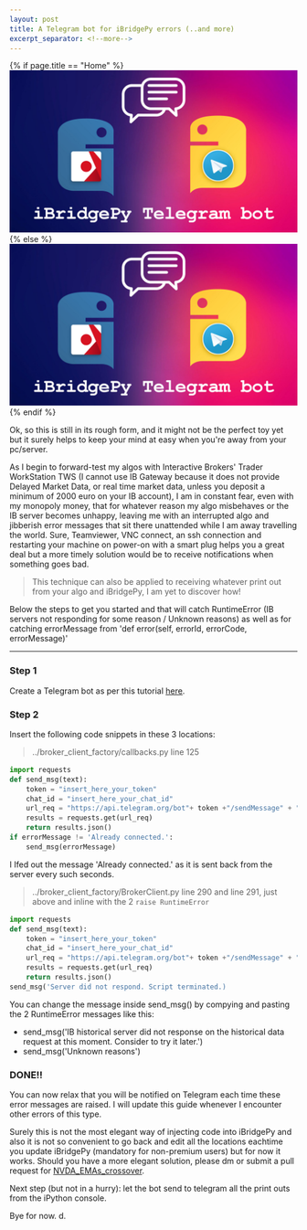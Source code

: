 ```yaml
---
layout: post
title: A Telegram bot for iBridgePy errors (..and more)
excerpt_separator: <!--more-->
---
```

{% if page.title == "Home" %}
  ![Telegram bot](../images/telegram_bot.jpg)
{% else %}
  ![telegram bot](/images/telegram_bot.jpg)
{% endif %}

Ok, so this is still in its rough form, and it might not be the perfect toy yet but it surely helps to keep your mind at easy when you're away from your pc/server.


As I begin to forward-test my algos with Interactive Brokers' Trader WorkStation TWS (I cannot use IB Gateway because it does not provide Delayed Market Data, or real time market data, unless you deposit a minimum of 2000 euro on your IB account), I am in constant fear, even with my monopoly money, that for whatever reason my algo misbehaves or the IB server becomes unhappy, leaving me with an interrupted algo and jibberish error messages that sit there unattended while I am away travelling the world. Sure, Teamviewer, VNC connect, an ssh connection and restarting your machine on power-on with a smart plug helps you a great deal but a more timely solution would be to receive notifications when something goes bad.


> This technique can also be applied to receiving whatever print out from your algo and iBridgePy, I am yet to discover how!
<!--more-->


Below the steps to get you started and that will catch RuntimeError (IB servers not responding for some reason / Unknown reasons) as well as for catching errorMessage from 'def error(self, errorId, errorCode, errorMessage)'


---


### Step 1
Create a Telegram bot as per this tutorial [here](https://www.youtube.com/watch?v=M9IGRWFX_1w).


### Step 2
Insert the following code snippets in these 3 locations:

> ../broker_client_factory/callbacks.py line 125

```python
import requests
def send_msg(text):
    token = "insert_here_your_token"
    chat_id = "insert_here_your_chat_id"
    url_req = "https://api.telegram.org/bot"+ token +"/sendMessage" + "?chat_id=" + chat_id + "&text=" + text
    results = requests.get(url_req)
    return results.json()
if errorMessage != 'Already connected.':
    send_msg(errorMessage)
```
I Ifed out the message 'Already connected.' as it is sent back from the server every such seconds.


> ../broker_client_factory/BrokerClient.py line 290 and line 291, just above and inline with the 2 `raise RuntimeError`

```python
import requests
def send_msg(text):
    token = "insert_here_your_token"
    chat_id = "insert_here_your_chat_id"
    url_req = "https://api.telegram.org/bot"+ token +"/sendMessage" + "?chat_id=" + chat_id + "&text=" + text
    results = requests.get(url_req)
    return results.json()
send_msg('Server did not respond. Script terminated.)
```
You can change the message inside send_msg() by compying and pasting the 2 RuntimeError messages like this:
* send_msg('IB historical server did not response on the historical data request at this moment. Consider to try it later.')
* send_msg('Unknown reasons')


### DONE!!
You can now relax that you will be notified on Telegram each time these error messages are raised. I will update this guide whenever I encounter other errors of this type.


Surely this is not the most elegant way of injecting code into iBridgePy and also it is not so convenient to go back and edit all the locations eachtime you update iBridgePy (mandatory for non-premium users) but for now it works. Should you have a more elegant solution, please dm or submit a pull request for [NVDA_EMAs_crossover](https://github.com/davidpasini/NVDA_EMAs_crossover).


Next step (but not in a hurry): let the bot send to telegram all the print outs from the iPython console.


Bye for now. d.
